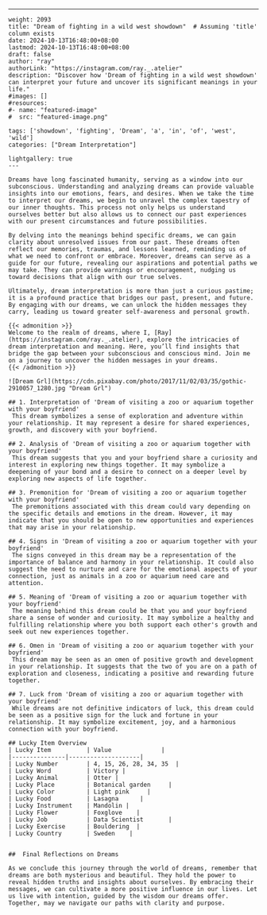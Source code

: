 ---
    weight: 2093
    title: "Dream of fighting in a wild west showdown"  # Assuming 'title' column exists
    date: 2024-10-13T16:48:00+08:00
    lastmod: 2024-10-13T16:48:00+08:00
    draft: false
    author: "ray"
    authorLink: "https://instagram.com/ray._.atelier"
    description: "Discover how 'Dream of fighting in a wild west showdown' can interpret your future and uncover its significant meanings in your life."
    #images: []
    #resources:
    #- name: "featured-image"
    #  src: "featured-image.png"
    
    tags: ['showdown', 'fighting', 'Dream', 'a', 'in', 'of', 'west', 'wild']
    categories: ["Dream Interpretation"]
    
    lightgallery: true
    ---
    
    Dreams have long fascinated humanity, serving as a window into our subconscious. Understanding and analyzing dreams can provide valuable insights into our emotions, fears, and desires. When we take the time to interpret our dreams, we begin to unravel the complex tapestry of our inner thoughts. This process not only helps us understand ourselves better but also allows us to connect our past experiences with our present circumstances and future possibilities.
    
    By delving into the meanings behind specific dreams, we can gain clarity about unresolved issues from our past. These dreams often reflect our memories, traumas, and lessons learned, reminding us of what we need to confront or embrace. Moreover, dreams can serve as a guide for our future, revealing our aspirations and potential paths we may take. They can provide warnings or encouragement, nudging us toward decisions that align with our true selves.
    
    Ultimately, dream interpretation is more than just a curious pastime; it is a profound practice that bridges our past, present, and future. By engaging with our dreams, we can unlock the hidden messages they carry, leading us toward greater self-awareness and personal growth.
    
    {{< admonition >}}
    Welcome to the realm of dreams, where I, [Ray](https://instagram.com/ray._.atelier), explore the intricacies of dream interpretation and meaning. Here, you’ll find insights that bridge the gap between your subconscious and conscious mind. Join me on a journey to uncover the hidden messages in your dreams.
    {{< /admonition >}}
    
    ![Dream Grl](https://cdn.pixabay.com/photo/2017/11/02/03/35/gothic-2910057_1280.jpg "Dream Grl")
    
    ## 1. Interpretation of 'Dream of visiting a zoo or aquarium together with your boyfriend'
     This dream symbolizes a sense of exploration and adventure within your relationship. It may represent a desire for shared experiences, growth, and discovery with your boyfriend.
    
    ## 2. Analysis of 'Dream of visiting a zoo or aquarium together with your boyfriend'
     This dream suggests that you and your boyfriend share a curiosity and interest in exploring new things together. It may symbolize a deepening of your bond and a desire to connect on a deeper level by exploring new aspects of life together.
    
    ## 3. Premonition for 'Dream of visiting a zoo or aquarium together with your boyfriend'
     The premonitions associated with this dream could vary depending on the specific details and emotions in the dream. However, it may indicate that you should be open to new opportunities and experiences that may arise in your relationship.
    
    ## 4. Signs in 'Dream of visiting a zoo or aquarium together with your boyfriend'
     The signs conveyed in this dream may be a representation of the importance of balance and harmony in your relationship. It could also suggest the need to nurture and care for the emotional aspects of your connection, just as animals in a zoo or aquarium need care and attention.
    
    ## 5. Meaning of 'Dream of visiting a zoo or aquarium together with your boyfriend'
     The meaning behind this dream could be that you and your boyfriend share a sense of wonder and curiosity. It may symbolize a healthy and fulfilling relationship where you both support each other's growth and seek out new experiences together.
    
    ## 6. Omen in 'Dream of visiting a zoo or aquarium together with your boyfriend'
     This dream may be seen as an omen of positive growth and development in your relationship. It suggests that the two of you are on a path of exploration and closeness, indicating a positive and rewarding future together.
    
    ## 7. Luck from 'Dream of visiting a zoo or aquarium together with your boyfriend'
     While dreams are not definitive indicators of luck, this dream could be seen as a positive sign for the luck and fortune in your relationship. It may symbolize excitement, joy, and a harmonious connection with your boyfriend.
    
    ## Lucky Item Overview
    | Lucky Item          | Value              |
    |---------------|--------------------|
    | Lucky Number        | 4, 15, 26, 28, 34, 35  |
    | Lucky Word          | Victory |
    | Lucky Animal        | Otter |
    | Lucky Place         | Botanical garden     |
    | Lucky Color         | Light pink     |
    | Lucky Food          | Lasagna      |
    | Lucky Instrument    | Mandolin |
    | Lucky Flower        | Foxglove    |
    | Lucky Job           | Data Scientist       |
    | Lucky Exercise      | Bouldering  |
    | Lucky Country       | Sweden    |
    
    
    ##  Final Reflections on Dreams
    
    As we conclude this journey through the world of dreams, remember that dreams are both mysterious and beautiful. They hold the power to reveal hidden truths and insights about ourselves. By embracing their messages, we can cultivate a more positive influence in our lives. Let us live with intention, guided by the wisdom our dreams offer. Together, may we navigate our paths with clarity and purpose.
    